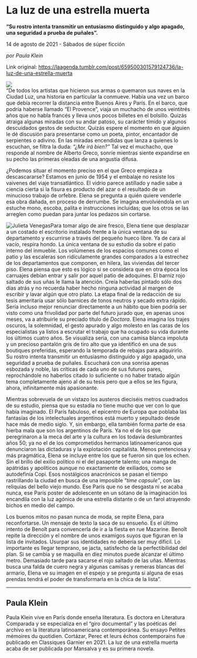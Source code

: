 # La luz de una estrella muerta

**“Su rostro intenta transmitir un entusiasmo distinguido y algo apagado, una seguridad a prueba de puñales”.**

14 de agosto de 2021 - Sábados de súper ficción

_por Paula Klein_

Link original: https://laagenda.tumblr.com/post/659500301579124736/la-luz-de-una-estrella-muerta

![](https://64.media.tumblr.com/aa3ed68591db91a5c3796e56e54b7ebe/29166e0a453ea7b6-b1/s500x750/c1d7d7b15106900a1c0d0d8d9894c50c56355d64.jpg)  
“De todos los artistas que hicieron sus armas o quemaron sus naves en la Ciudad Luz, una historia en particular la conmueve. Había una vez un barco que debía recorrer la distancia entre Buenos Aires y París. En el barco, que podría haberse llamado “El Provence”, viaja un muchacho de unos veintitrés años que no habla francés y lleva unos pocos billetes en el bolsillo. Quizás atraiga algunas miradas con su andar patoso, su carácter tímido y algunos descuidados gestos de seductor. Quizás espere el momento en que alguien le dé discusión para presentarse como un poeta, pintor, encantador de serpientes o adivino. En las miradas encendidas que lanza a quienes lo escuchan, se filtra la duda: *“¿Me irá bien?”* Tal vez el muchacho, que responde al nombre de Alberto Greco, sonríe mientras siente expandirse en su pecho las primeras oleadas de una angustia difusa.

¿Podemos situar el momento preciso en el que Greco empieza a descascararse? Estamos en junio de 1954 y el embalaje no resiste los vaivenes del viaje transatlántico. El vidrio parece astillado y nadie sabe a ciencia cierta si la fisura es producto del azar o el resultado de un minucioso trabajo de orfebre. Elena se pregunta a quién quiere venderle esa obra dañada, en proceso de derrumbe. Se imagina envolviéndola en un estuche mono, escoba, palita e instrucciones incluidas; que los otros se las arreglen como puedan para juntar los pedazos sin cortarse. 

![Julieta Venegas](https://64.media.tumblr.com/4fccd5176f59274f5e0d69a976949be1/29166e0a453ea7b6-a7/s250x400/c551637b08e9a13c0d1898372aed09ec354d0181.jpg)Para tomar algo de aire fresco, Elena tiene que desplazar a un costado el escritorio instalado frente a la única ventana de su departamento y escurrirse a través del pequeño hueco libre. Ya de cara al vacío, respira hondo. La única ventana de su estudio da sobre el patio interno del inmueble. Los volúmenes de los espacios comunes como el patio y las escaleras son ridículamente grandes comparados a la estrechez de los departamentos que componen, en hilera, las viviendas del tercer piso. Elena piensa que esto es lógico si se considera que en otra época los carruajes debían entrar y salir por aquel patio de adoquines. El barniz rojo saltado de sus uñas le llama la atención. Creía haberlas pintado sólo dos días atrás y no recuerda haber hecho ninguna actividad al margen de escribir y lavar algún que otro plato. La etapa final de la redacción de su tesis ameritaría usar sólo barnices de tonos neutros y secado extra rápido. Sería incluso mejor renunciar directamente a un hábito que bien podría ser visto como una frivolidad por parte del futuro jurado que, en apenas unos meses, va a atribuirle su preciado título de *Doctora*. Elena imagina los trajes oscuros, la solemnidad, el gesto apurado y algo molesto en las caras de los especialistas ya listos a escrutar el trabajo que ha ocupado su vida durante los últimos cuatro años. Se visualiza seria, con una camisa blanca impoluta y un precioso pantalón gris de tiro alto que ya identificó en una de sus boutiques preferidas, esperando la temporada de rebajas para adquirirlo. Su rostro intenta transmitir un entusiasmo distinguido y algo apagado, una seguridad a prueba de puñales. Escuchará con una sonrisa apenas esbozada y noble, las críticas de cada uno de sus futuros pares, reprochándole no haberlos citado lo suficiente o no haber tratado algún tema completamente ajeno al de su tesis pero que a ellos se les figura, ahora, infinitamente más apasionante.

Mientras sobrevuela de un vistazo los austeros dieciséis metros cuadrados de su estudio, piensa que su estadía no tiene mucho que ver con lo que había imaginado. El París fabuloso, el epicentro de Europa que poblaba las fantasías de los intelectuales argentinos está muerto y sepultado desde hace más de medio siglo. Y, sin embargo, ella también forma parte de esa hierba mala que son los argentinos de París. Ya no el de los que peregrinaron a la meca del arte y la cultura en los todavía deslumbrantes años 50; ya no el de los comprometidos hermanos latinoamericanos que denunciaron las dictaduras y la explotación capitalista. Menos pretenciosa y más pragmática, Elena se incluye entre los que se fueron sin que los echen. Sin el brillo del exilio político ni el del pasaporte talento; una manga de apátridas y apolíticos aunque no exactamente de exiliados, como se autodefinía Copi. Esos nostálgicos anacrónicos se pasan el tiempo rastrillando la ciudad en busca de una imposible “*time capsule”*, con las reliquias del bello viejo mundo. Ese París que no se desgasta ni se acaba nunca, ese París poster de adolescente en un sótano de la imaginación los encandila con la luz agónica de una estrella distante o de un farol atrayendo bichos en medio del campo.

Los buenos mitos no pasan nunca de moda, se repite Elena, para reconfortarse. Un mensaje de texto la saca de su ensueño. Es el último intento de Benoît para convencerla de ir a la fiesta en rue Mazarine. Benoît repite la dirección y el nombre de unos examigos suyos que figuran en la lista de invitados. Usurpar sus identidades no debería ser muy difícil. Lo importante es llegar temprano, se jacta, satisfecho de la perfectibilidad del plan. Si se cambia y se maquilla en diez minutos puede alcanzar el último metro. Demasiado tarde para sacarse el rojo saltado de las uñas. Mientras busca una falda de cuero negra y algunas camisas y remeras blancas del armario, Elena ve su imagen en el espejo y se pregunta si alguna de esas prendas tendrá el poder de transformarla en la chica de la lista”. 



---

 Paula Klein
------------

Paula Klein vive en París donde enseña literatura. Es doctora en Literatura Comparada y se especializa en el “giro documental” y las poéticas del archivo en la literatura latinoamericana contemporánea. Su ensayo Petites mémoires du quotidien. Cortázar, Perec et leurs échos contemporains fue publicado en Classiques Garnier en 2021. La luz de una estrella muerta acaba de ser publicada por Mansalva y es su primera novela.

